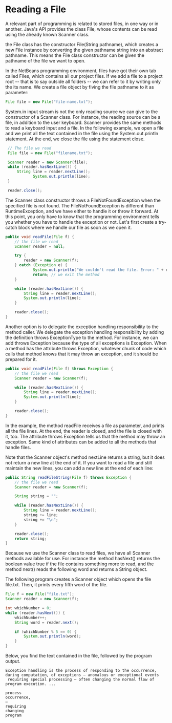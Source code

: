 # Reading a File
A relevant part of programming is related to stored files, in one way or in another.
Java's API provides the class File, whose contents can be read using the already known Scanner class.

the File class has the constructor File(String pathname), which creates a new File instance by converting the given pathname string into an abstract pathname. This means the File class constructor can be given the pathname of the file we want to open.

In the NetBeans programming environment, files have got their own tab called Files, which contains all our project files. If we add a file to a project root -- that is to say outside all folders -- we can refer to it by writing only the its name. We create a file object by fiving the file pathname to it as parameter:

```java
File file = new File("file-name.txt");
```

System.in input stream is not the only reading source we can give to the constructor of a Scanner class. For instance, the reading source can be a file, in addition to the user keyboard. Scanner provides the same methods to read a keyboard input and a file. In the following example, we open a file and we print all the text contained in the file using the System.out.println statement. At the end, we close the file using the statement close.

```java
 // The file we read
 File file = new File("filename.txt");

 Scanner reader = new Scanner(file);
 while (reader.hasNextLine()) {
     String line = reader.nextLine();
            System.out.println(line);
 }

 reader.close();
```

The Scanner class constructor throws a FileNotFoundException when the specified file is not found. The FileNotFoundException is different than RuntimeException, and we have either to handle it or throw it forward. At this point, you only have to know that the programming environment tells you whether you have to handle the exception or not. Let's first create a try-catch block where we handle our file as soon as we open it.

```java
public void readFile(File f) {
    // the file we read
    Scanner reader = null;

    try {
        reader = new Scanner(f);
    } catch (Exception e) {
            System.out.println("We couldn't read the file. Error: " + e.getMessage());
            return; // we exit the method
    }

    while (reader.hasNextLine()) {
        String line = reader.nextLine();
        System.out.println(line);
    }

    reader.close();
}
```
Another option is to delegate the exception handling responsibility to the method caller. We delegate the exception handling responsibility by adding the definition throws ExceptionType to the method. For instance, we can add throws Exception because the type of all exceptions is Exception. When a method has the attribute throws Exception, whatever chunk of code which calls that method knows that it may throw an exception, and it should be prepared for it.

```java
public void readFile(File f) throws Exception {
    // the file we read
    Scanner reader = new Scanner(f);

    while (reader.hasNextLine()) {
        String line = reader.nextLine();
        System.out.println(line);
    }

    reader.close();
}
```

In the example, the method readFile receives a file as parameter, and prints all the file lines. At the end, the reader is closed, and the file is closed with it, too. The attribute throws Exception tells us that the method may throw an exception. Same kind of attributes can be added to all the methods that handle files.

Note that the Scanner object's method nextLine returns a string, but it does not return a new line at the end of it. If you want to read a file and still maintain the new lines, you can add a new line at the end of each line:
```java
public String readFileString(File f) throws Exception {
    // the file we read
    Scanner reader = new Scanner(f);

    String string = "";

    while (reader.hasNextLine()) {
        String line = reader.nextLine();
        string += line;
        string += "\n";
    }

    reader.close();
    return string;
}
```
Because we use the Scanner class to read files, we have all Scanner methods available for use. For instance the method hasNext() returns the boolean value true if the file contains something more to read, and the method next() reads the following word and returns a String object.

The following program creates a Scanner object which opens the file file.txt. Then, it prints every fifth word of the file.
```java
File f = new File("file.txt");
Scanner reader = new Scanner(f);

int whichNumber = 0;
while (reader.hasNext()) {
    whichNumber++;
    String word = reader.next();

    if (whichNumber % 5 == 0) {
        System.out.println(word);
    }
}
```
Below, you find the text contained in the file, followed by the program output.
```
Exception handling is the process of responding to the occurrence, during computation, of exceptions – anomalous or exceptional events 
 requiring special processing – often changing the normal flow of program execution. ...
```
```
process
occurrence,
–
requiring
changing
program
```
